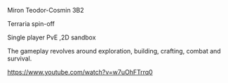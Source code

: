 
 Miron Teodor-Cosmin 3B2
 
 
Terraria spin-off

Single player PvE ,2D sandbox

The gameplay revolves around exploration, building, crafting, combat and survival.

https://www.youtube.com/watch?v=w7uOhFTrrq0
